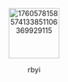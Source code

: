 



<p align="center"><img width="100" height="100" alt="1760578158574133851106369929115" src="https://github.com/user-attachments/assets/62c2b283-4e4f-4007-9ec2-4febb35ac051" />











<p align="center"> rbyi 


